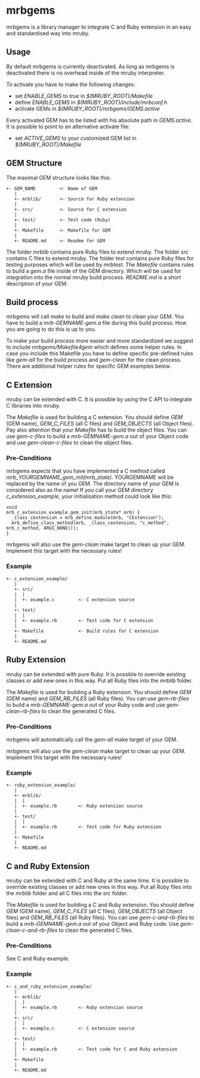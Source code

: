 # mrbgems

mrbgems is a library manager to integrate C and Ruby extension in an easy and
standardised way into mruby.

## Usage

By default mrbgems is currently deactivated. As long as mrbgems is deactivated
there is no overhead inside of the mruby interpreter.

To activate you have to make the following changes:
* set *ENABLE_GEMS* to *true* in *$(MRUBY_ROOT)/Makefile*
* define *ENABLE_GEMS* in *$(MRUBY_ROOT)/include/mrbconf.h*
* activate GEMs in *$(MRUBY_ROOT)/mrbgems/GEMS.active*

Every activated GEM has to be listed with his absolute path in *GEMS.active*. It
is possible to point to an alternative activate file:
* set *ACTIVE_GEMS* to your customized GEM list in *$(MRUBY_ROOT)/Makefile*

## GEM Structure

The maximal GEM structure looks like this:

```
+- GEM_NAME         <- Name of GEM
   |
   +- mrblib/       <- Source for Ruby extension
   |
   +- src/          <- Source for C extension
   |
   +- test/         <- Test code (Ruby)
   |
   +- Makefile      <- Makefile for GEM
   |
   +- README.md     <- Readme for GEM
```

The folder *mrblib* contains pure Ruby files to extend mruby. The folder *src*
contains C files to extend mruby. The folder *test* contains pure Ruby files
for testing purposes which will be used by *mrbtest*. The *Makefile* contains
rules to build a *gem.a* file inside of the GEM directory. Which will be used
for integration into the normal mruby build process. *README.md* is a short 
description of your GEM.

## Build process

mrbgems will call *make* to build and *make clean* to clean your GEM. You
have to build a *mrb-GEMNAME-gem.a* file during this build process. How you
are going to do this is up to you.

To make your build process more easier and more standardized we suggest
to include *mrbgems/Makefile4gem* which defines some helper rules. In
case you include this Makefile you have to define specific pre-defined
rules like *gem-all* for the build process and *gem-clean* for the clean
process. There are additional helper rules for specific GEM examples 
below.

## C Extension

mruby can be extended with C. It is possible by using the C API to
integrate C libraries into mruby.

The *Makefile* is used for building a C extension. You should
define *GEM* (GEM name), *GEM_C_FILES* (all C files) and
*GEM_OBJECTS* (all Object files). Pay also attention that your
*Makefile* has to build the object files. You can use
*gem-c-files* to build a *mrb-GEMNAME-gem.a* out of your
Object code and use *gem-clean-c-files* to clean the object files.

### Pre-Conditions

mrbgems expects that you have implemented a C method called
*mrb_YOURGEMNAME_gem_init(mrb_state)*. YOURGEMNAME will be replaced
by the name of you GEM. The directory name of your GEM is considered also
as the name! If you call your GEM directory *c_extension_example*, your
initialisation method could look like this:

```
void
mrb_c_extension_example_gem_init(mrb_state* mrb) {
  _class_cextension = mrb_define_module(mrb, "CExtension");
  mrb_define_class_method(mrb, _class_cextension, "c_method", mrb_c_method, ARGS_NONE());
}
```

mrbgems will also use the *gem-clean* make target to clean up your GEM. Implement
this target with the necessary rules!

### Example

```
+- c_extension_example/
   |
   +- src/
   |  |
   |  +- example.c         <- C extension source
   |
   +- test/
   |  |
   |  +- example.rb        <- Test code for C extension
   |
   +- Makefile             <- Build rules for C extension
   |
   +- README.md
```

## Ruby Extension

mruby can be extended with pure Ruby. It is possible to override existing
classes or add new ones in this way. Put all Ruby files into the *mrblib*
folder.

The *Makefile* is used for building a Ruby extension. You should  define
*GEM* (GEM name) and *GEM_RB_FILES* (all Ruby files). You can use
*gem-rb-files* to build a *mrb-GEMNAME-gem.a* out of your Ruby code and use
*gem-clean-rb-files* to clean the generated C files.

### Pre-Conditions

mrbgems will automatically call the *gem-all* make target of your GEM.

mrbgems will also use the *gem-clean* make target to clean up your GEM. Implement
this target with the necessary rules!

### Example

```
+- ruby_extension_example/
   |
   +- mrblib/
   |  |
   |  +- example.rb        <- Ruby extension source
   |
   +- test/
   |  |
   |  +- example.rb        <- Test code for Ruby extension
   |
   +- Makefile
   |
   +- README.md
```

## C and Ruby Extension

mruby can be extended with C and Ruby at the same time. It is possible to
override existing classes or add new ones in this way. Put all Ruby files
into the *mrblib* folder and all C files into the *src* folder.

The *Makefile* is used for building a C and Ruby extension. You should
define *GEM* (GEM name), *GEM_C_FILES* (all C files), *GEM_OBJECTS*
(all Object files) and *GEM_RB_FILES* (all Ruby files). You can use
*gem-c-and-rb-files* to build a *mrb-GEMNAME-gem.a* out of your Object
and Ruby code. Use *gem-clean-c-and-rb-files* to clean the generated
C files. 

### Pre-Conditions

See C and Ruby example.

### Example

```
+- c_and_ruby_extension_example/
   |
   +- mrblib/
   |  |
   |  +- example.rb        <- Ruby extension source
   |
   +- src/
   |  |
   |  +- example.c         <- C extension source
   |
   +- test/
   |  |
   |  +- example.rb        <- Test code for C and Ruby extension
   |
   +- Makefile
   |
   +- README.md
